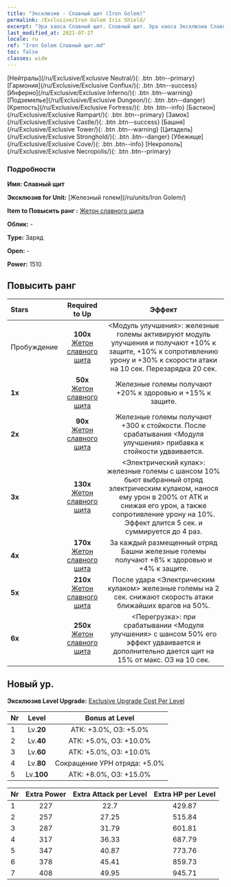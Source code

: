 ```yaml
---
title: "Эксклюзив - Славный щит (Iron Golem)"
permalink: /Exclusive/Iron Golem Iris Shield/
excerpt: "Эра хаоса Славный щит. Славный щит. Эра хаоса Эксклюзив Славный щит. Железный голем Эксклюзив."
last_modified_at: 2021-07-27
locale: ru
ref: "Iron Golem Славный щит.md"
toc: false
classes: wide
---
```

 [Нейтралы](/ru/Exclusive/Exclusive Neutral/){: .btn .btn--primary} [Гармония](/ru/Exclusive/Exclusive Conflux/){: .btn .btn--success} [Инферно](/ru/Exclusive/Exclusive Inferno/){: .btn .btn--warning} [Подземелье](/ru/Exclusive/Exclusive Dungeon/){: .btn .btn--danger} [Крепость](/ru/Exclusive/Exclusive Fortress/){: .btn .btn--info} [Бастион](/ru/Exclusive/Exclusive Rampart/){: .btn .btn--primary} [Замок](/ru/Exclusive/Exclusive Castle/){: .btn .btn--success} [Башня](/ru/Exclusive/Exclusive Tower/){: .btn .btn--warning} [Цитадель](/ru/Exclusive/Exclusive Stronghold/){: .btn .btn--danger} [Убежище](/ru/Exclusive/Exclusive Cove/){: .btn .btn--info} [Некрополь](/ru/Exclusive/Exclusive Necropolis/){: .btn .btn--primary} 

### Подробности
 **Имя: Славный щит** 

 **Эксклюзив for Unit:** [Железный голем](/ru/units/Iron Golem/) 

 **Item to Повысить ранг :** [Жетон славного щита](/ItemsRU/con_913/)

 **Облик:** -

 **Type:** Заряд

 **Open:** -

 **Power:** 1510

## Повысить ранг 

  |     Stars    |  Required to Up | Эффект |
  |:-------------|:---------------:|:---------------:|
  |  Пробуждение  | **100x** [Жетон славного щита](/ItemsRU/con_913/) | <Модуль улучшения>: железные големы активируют модуль улучшения и получают +10% к защите, +10% к сопротивлению урону и +30% к скорости атаки на 10 сек. Перезарядка 20 сек. |
  | **1x** <i class="fas fa-star"/> | **50x** [Жетон славного щита](/ItemsRU/con_913/) | Железные големы получают +20% к здоровью и +15% к защите. |
  | **2x** <i class="fas fa-star"/> | **90x** [Жетон славного щита](/ItemsRU/con_913/) | Железные големы получают +300 к стойкости. После срабатывания <Модуля улучшения> прибавка к стойкости удваивается. |
  | **3x** <i class="fas fa-star"/> | **130x** [Жетон славного щита](/ItemsRU/con_913/) | <Электрический кулак>: железные големы с шансом 10% бьют выбранный отряд электрическим кулаком, нанося ему урон в 200% от АТК и снижая его урон, а также сопротивление урону на 10%. Эффект длится 5 сек. и суммируется до 4 раз. |
  | **4x** <i class="fas fa-star"/> | **170x** [Жетон славного щита](/ItemsRU/con_913/) | За каждый размещенный отряд Башни железные големы получают +8% к здоровью и +4% к защите. |
  | **5x** <i class="fas fa-star"/> | **210x** [Жетон славного щита](/ItemsRU/con_913/) | После удара <Электрическим кулаком> железные големы на 2 сек. снижают скорость атаки ближайших врагов на 50%. |
  | **6x** <i class="fas fa-star"/> | **250x** [Жетон славного щита](/ItemsRU/con_913/) | <Перегрузка>: при срабатывании <Модуля улучшения> с шансом 50% его эффект удваивается и дополнительно дается щит на 15% от макс. ОЗ на 10 сек. |


## Новый ур.
 **Эксклюзив Level Upgrade:** [Exclusive Upgrade Cost Per Level](/Exclusive/ExclusiveUpgradeCostPerLevel/)

  |  Nr  |   Level  | Bonus at Level |
  |:-----|:--------:|:--------------:|
  | 1 | Lv.**20** | АТК: +3.0%, ОЗ: +5.0% |
  | 2 | Lv.**40** | АТК: +5.0%, ОЗ: +10.0% |
  | 3 | Lv.**60** | АТК: +5.0%, ОЗ: +10.0% |
  | 4 | Lv.**80** | Сокращение УРН отряда: +5.0% |
  | 5 | Lv.**100** | АТК: +8.0%, ОЗ: +15.0% |


  |  Nr  |  Extra Power | Extra Attack per Level | Extra HP per Level |
  |:-----|:--------:|:--------:|:--------:|
  | 1 | 227 | 22.7 | 429.87 |
  | 2 | 257 | 27.25 | 515.84 |
  | 3 | 287 | 31.79 | 601.81 |
  | 4 | 317 | 36.33 | 687.79 |
  | 5 | 347 | 40.87 | 773.76 |
  | 6 | 378 | 45.41 | 859.73 |
  | 7 | 408 | 49.95 | 945.71 |


